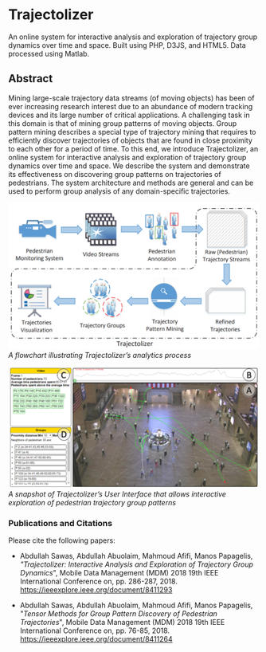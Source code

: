 # Trajectolizer
An online system for interactive analysis and exploration of trajectory group dynamics over time and space. Built using PHP, D3JS, and HTML5. Data processed using Matlab.

## Abstract
Mining large-scale trajectory data streams (of moving objects) has been of ever increasing research interest due to an abundance of modern tracking devices and its large number of critical applications. A challenging task in this domain is that of mining group patterns of moving objects. Group pattern mining describes a special type of trajectory mining that requires to efficiently discover trajectories of objects that are found in close proximity to each other for a period of time. To this end, we introduce Trajectolizer, an online system for interactive analysis and exploration of trajectory group dynamics over time and space. We describe the system and demonstrate its effectiveness on discovering group patterns on trajectories of pedestrians. The system architecture and methods are general and can be used to perform group analysis of any domain-specific trajectories.

![A flowchart illustrating Trajectolizer’s analytics process](Fig1.png)
*A flowchart illustrating Trajectolizer’s analytics process*

![A snapshot of Trajectolizer’s User Interface that allows interactive exploration of pedestrian trajectory group patterns](Fig2.png)
*A snapshot of Trajectolizer’s User Interface that allows interactive exploration of pedestrian trajectory group patterns*


### Publications and Citations
Please cite the following papers:

- Abdullah Sawas, Abdullah Abuolaim, Mahmoud Afifi, Manos Papagelis, *"Trajectolizer: Interactive Analysis and Exploration of Trajectory Group Dynamics*", Mobile Data Management (MDM) 2018 19th IEEE International Conference on, pp. 286-287, 2018.
https://ieeexplore.ieee.org/document/8411293

- Abdullah Sawas, Abdullah Abuolaim, Mahmoud Afifi, Manos Papagelis, "*Tensor Methods for Group Pattern Discovery of Pedestrian Trajectories*", Mobile Data Management (MDM) 2018 19th IEEE International Conference on, pp. 76-85, 2018.
https://ieeexplore.ieee.org/document/8411264
